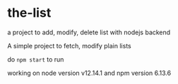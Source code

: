 # the-list
a project to add, modify, delete list with nodejs backend

A simple project to fetch, modify plain lists

do `npm start` to run

working on node version v12.14.1 and npm version 6.13.6
